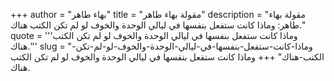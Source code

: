 +++
author = "بهاء طاهر"
title = "مقولة بهاء طاهر"
description = "مقولة بهاء طاهر: وماذا كانت ستفعل بنفسها في ليالي الوحدة والخوف لو لم تكن الكتب هناك."
quote = '''وماذا كانت ستفعل بنفسها في ليالي الوحدة والخوف لو لم تكن الكتب هناك.'''
slug = "وماذا-كانت-ستفعل-بنفسها-في-ليالي-الوحدة-والخوف-لو-لم-تكن-الكتب-هناك"
+++
وماذا كانت ستفعل بنفسها في ليالي الوحدة والخوف لو لم تكن الكتب هناك.

